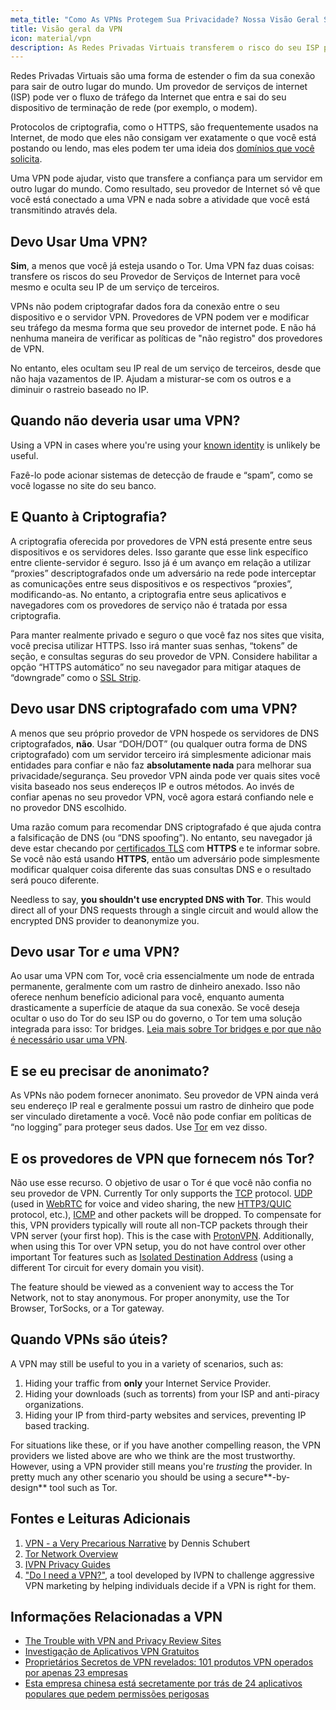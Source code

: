 ```yaml
---
meta_title: "Como As VPNs Protegem Sua Privacidade? Nossa Visão Geral Sobre VPN — Privacy Guides"
title: Visão geral da VPN
icon: material/vpn
description: As Redes Privadas Virtuais transferem o risco do seu ISP para um terceiro em quem você confia. Você deve ter isso em mente.
---
```


Redes Privadas Virtuais são uma forma de estender o fim da sua conexão para sair de outro lugar do mundo. Um provedor de serviços de internet (ISP) pode ver o fluxo de tráfego da Internet que entra e sai do seu dispositivo de terminação de rede (por exemplo, o modem).

Protocolos de criptografia, como o HTTPS, são frequentemente usados na Internet, de modo que eles não consigam ver exatamente o que você está postando ou lendo, mas eles podem ter uma ideia dos [domínios que você solicita](../advanced/dns-overview.md#why-shouldnt-i-use-encrypted-dns).

Uma VPN pode ajudar, visto que transfere a confiança para um servidor em outro lugar do mundo. Como resultado, seu provedor de Internet só vê que você está conectado a uma VPN e nada sobre a atividade que você está transmitindo através dela.

## Devo Usar Uma VPN?

**Sim**, a menos que você já esteja usando o Tor. Uma VPN faz duas coisas: transfere os riscos do seu Provedor de Serviços de Internet para você mesmo e oculta seu IP de um serviço de terceiros.

VPNs não podem criptografar dados fora da conexão entre o seu dispositivo e o servidor VPN. Provedores de VPN podem ver e modificar seu tráfego da mesma forma que seu provedor de internet pode. E não há nenhuma maneira de verificar as políticas de "não registro" dos provedores de VPN.

No entanto, eles ocultam seu IP real de um serviço de terceiros, desde que não haja vazamentos de IP. Ajudam a misturar-se com os outros e a diminuir o rastreio baseado no IP.

## Quando não deveria usar uma VPN?

Using a VPN in cases where you're using your [known identity](common-misconceptions.md#complicated-is-better) is unlikely be useful.

Fazê-lo pode acionar sistemas de detecção de fraude e “spam”, como se você logasse no site do seu banco.

## E Quanto à Criptografia?

A criptografia oferecida por provedores de VPN está presente entre seus dispositivos e os servidores deles. Isso garante que esse link específico entre cliente-servidor é seguro. Isso já é um avanço em relação a utilizar “proxies” descriptografados onde um adversário na rede pode interceptar as comunicações entre seus dispositivos e os respectivos “proxies”, modificando-as. No entanto, a criptografia entre seus aplicativos e navegadores com os provedores de serviço não é tratada por essa criptografia.

Para manter realmente privado e seguro o que você faz nos sites que visita, você precisa utilizar HTTPS. Isso irá manter suas senhas, “tokens” de seção, e consultas seguras do seu provedor de VPN. Considere habilitar a opção “HTTPS automático” no seu navegador para mitigar ataques de “downgrade” como o [SSL Strip](https://www.blackhat.com/presentations/bh-dc-09/Marlinspike/BlackHat-DC-09-Marlinspike-Defeating-SSL.pdf).

## Devo usar DNS criptografado com uma VPN?

A menos que seu próprio provedor de VPN hospede os servidores de DNS criptografados, **não**. Usar “DOH/DOT” (ou qualquer outra forma de DNS criptografado) com um servidor terceiro irá simplesmente adicionar mais entidades para confiar e não faz **absolutamente nada** para melhorar sua privacidade/segurança. Seu provedor VPN ainda pode ver quais sites você visita baseado nos seus endereços IP e outros métodos. Ao invés de confiar apenas no seu provedor VPN, você agora estará confiando nele e no provedor DNS escolhido.

Uma razão comum para recomendar DNS criptografado é que ajuda contra a falsificação de DNS (ou “DNS spoofing”). No entanto, seu navegador já deve estar checando por [certificados TLS](https://en.wikipedia.org/wiki/Transport_Layer_Security#Digital_certificates) com **HTTPS** e te informar sobre. Se você não está usando **HTTPS**, então um adversário pode simplesmente modificar qualquer coisa diferente das suas consultas DNS e o resultado será pouco diferente.

Needless to say, **you shouldn't use encrypted DNS with Tor**. This would direct all of your DNS requests through a single circuit and would allow the encrypted DNS provider to deanonymize you.

## Devo usar Tor *e* uma VPN?

Ao usar uma VPN com Tor, você cria essencialmente um node de entrada permanente, geralmente com um rastro de dinheiro anexado. Isso não oferece nenhum benefício adicional para você, enquanto aumenta drasticamente a superfície de ataque da sua conexão. Se você deseja ocultar o uso do Tor do seu ISP ou do governo, o Tor tem uma solução integrada para isso: Tor bridges. [Leia mais sobre Tor bridges e por que não é necessário usar uma VPN](../advanced/tor-overview.md).

## E se eu precisar de anonimato?

As VPNs não podem fornecer anonimato. Seu provedor de VPN ainda verá seu endereço IP real e geralmente possui um rastro de dinheiro que pode ser vinculado diretamente a você. Você não pode confiar em políticas de “no logging” para proteger seus dados. Use [Tor](https://www.torproject.org/) em vez disso.

## E os provedores de VPN que fornecem nós Tor?

Não use esse recurso. O objetivo de usar o Tor é que você não confia no seu provedor de VPN. Currently Tor only supports the [TCP](https://en.wikipedia.org/wiki/Transmission_Control_Protocol) protocol. [UDP](https://en.wikipedia.org/wiki/User_Datagram_Protocol) (used in [WebRTC](https://en.wikipedia.org/wiki/WebRTC) for voice and video sharing, the new [HTTP3/QUIC](https://en.wikipedia.org/wiki/HTTP/3) protocol, etc.), [ICMP](https://en.wikipedia.org/wiki/Internet_Control_Message_Protocol) and other packets will be dropped. To compensate for this, VPN providers typically will route all non-TCP packets through their VPN server (your first hop). This is the case with [ProtonVPN](https://protonvpn.com/support/tor-vpn/). Additionally, when using this Tor over VPN setup, you do not have control over other important Tor features such as [Isolated Destination Address](https://www.whonix.org/wiki/Stream_Isolation) (using a different Tor circuit for every domain you visit).

The feature should be viewed as a convenient way to access the Tor Network, not to stay anonymous. For proper anonymity, use the Tor Browser, TorSocks, or a Tor gateway.

## Quando VPNs são úteis?

A VPN may still be useful to you in a variety of scenarios, such as:

1. Hiding your traffic from **only** your Internet Service Provider.
1. Hiding your downloads (such as torrents) from your ISP and anti-piracy organizations.
1. Hiding your IP from third-party websites and services, preventing IP based tracking.

For situations like these, or if you have another compelling reason, the VPN providers we listed above are who we think are the most trustworthy. However, using a VPN provider still means you're *trusting* the provider. In pretty much any other scenario you should be using a secure**-by-design** tool such as Tor.

## Fontes e Leituras Adicionais

1. [VPN - a Very Precarious Narrative](https://schub.io/blog/2019/04/08/very-precarious-narrative.html) by Dennis Schubert
1. [Tor Network Overview](../advanced/tor-overview.md)
1. [IVPN Privacy Guides](https://www.ivpn.net/privacy-guides)
1. ["Do I need a VPN?"](https://www.doineedavpn.com), a tool developed by IVPN to challenge aggressive VPN marketing by helping individuals decide if a VPN is right for them.

## Informações Relacionadas a VPN

- [The Trouble with VPN and Privacy Review Sites](https://blog.privacyguides.org/2019/11/20/the-trouble-with-vpn-and-privacy-review-sites/)
- [Investigação de Aplicativos VPN Gratuitos](https://www.top10vpn.com/free-vpn-app-investigation/)
- [Proprietários Secretos de VPN revelados: 101 produtos VPN operados por apenas 23 empresas](https://vpnpro.com/blog/hidden-vpn-owners-unveiled-97-vpns-23-companies/)
- [Esta empresa chinesa está secretamente por trás de 24 aplicativos populares que pedem permissões perigosas](https://vpnpro.com/blog/chinese-company-secretly-behind-popular-apps-seeking-dangerous-permissions/)
